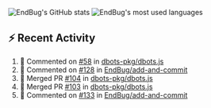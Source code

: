 ![EndBug's GitHub stats](https://github-readme-stats.vercel.app/api?username=endbug&show_icons=true)
![EndBug's most used languages](https://github-readme-stats.vercel.app/api/top-langs/?username=endbug&layout=compact)

## ⚡ Recent Activity

<!--START_SECTION:activity-->
1. 💬 Commented on [#58](https://github.com//dbots-pkg/dbots.js/issues/58) in [dbots-pkg/dbots.js](https://github.com//dbots-pkg/dbots.js)
2. 💬 Commented on [#128](https://github.com//EndBug/add-and-commit/issues/128) in [EndBug/add-and-commit](https://github.com//EndBug/add-and-commit)
3. 🎉 Merged PR [#104](https://github.com//dbots-pkg/dbots.js/pull/104) in [dbots-pkg/dbots.js](https://github.com//dbots-pkg/dbots.js)
4. 🎉 Merged PR [#103](https://github.com//dbots-pkg/dbots.js/pull/103) in [dbots-pkg/dbots.js](https://github.com//dbots-pkg/dbots.js)
5. 💬 Commented on [#133](https://github.com//EndBug/add-and-commit/issues/133) in [EndBug/add-and-commit](https://github.com//EndBug/add-and-commit)
<!--END_SECTION:activity-->
